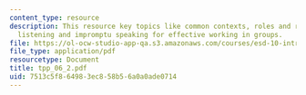 ```yaml
---
content_type: resource
description: This resource key topics like common contexts, roles and rules, active
  listening and impromptu speaking for effective working in groups.
file: https://ol-ocw-studio-app-qa.s3.amazonaws.com/courses/esd-10-introduction-to-technology-and-policy-fall-2006/7513c5f864983ec858b56a0a0ade0714_tpp_06_2.pdf
file_type: application/pdf
resourcetype: Document
title: tpp_06_2.pdf
uid: 7513c5f8-6498-3ec8-58b5-6a0a0ade0714
---
```

